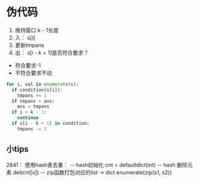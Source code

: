 # 伪代码
1. 维持窗口 k - 1长度
2. 入： s[i]
3. 更新tmpans
4. 出： s[i - k + 1]是否符合要求？
  - 符合要求-1
  - 不符合要求不动
```python
for i, val in enumerate(s):
  if condition(s[i]):
    tmpans += 1
  if tmpans > ans:
    ans = tmpans
  if i < k - 1:
    continue
  if s[i - k + 1] in condition:
    tmpans -= 1
```

## 小tips
2841： 使用hash表去重：
-- hash初始化
cnt = defaultdict(int)
-- hash 删除元素
del(cnt[x])
-- zip函数打包对应的list -> dict
enumerate(zip(s1, s2))


